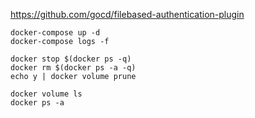 https://github.com/gocd/filebased-authentication-plugin

    docker-compose up -d
    docker-compose logs -f

    docker stop $(docker ps -q)
    docker rm $(docker ps -a -q)
    echo y | docker volume prune

    docker volume ls
    docker ps -a
